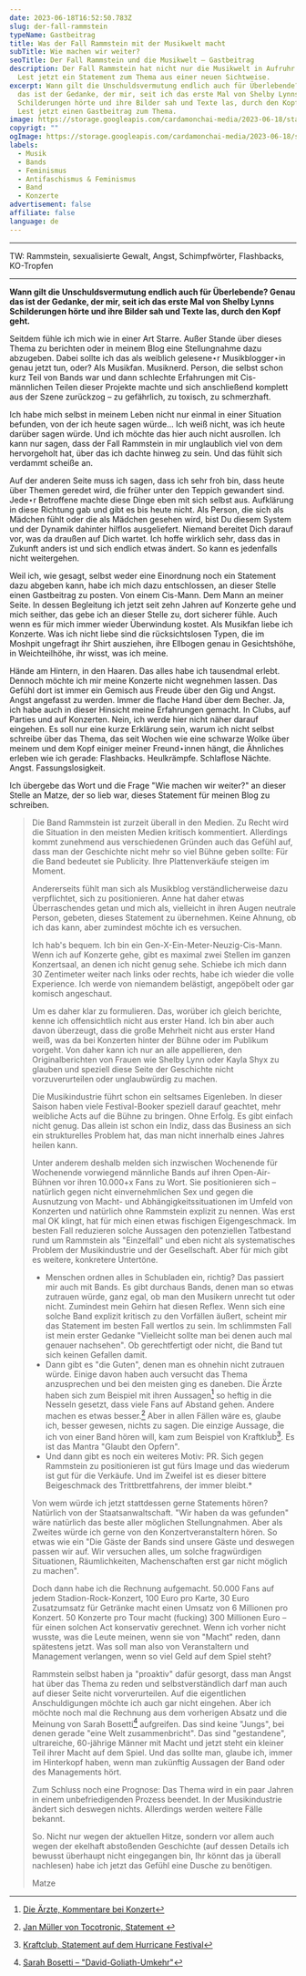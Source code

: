 ```yaml
---
date: 2023-06-18T16:52:50.783Z
slug: der-fall-rammstein
typeName: Gastbeitrag
title: Was der Fall Rammstein mit der Musikwelt macht
subTitle: Wie machen wir weiter?
seoTitle: Der Fall Rammstein und die Musikwelt – Gastbeitrag
description: Der Fall Rammstein hat nicht nur die Musikwelt in Aufruhr versetzt.
  Lest jetzt ein Statement zum Thema aus einer neuen Sichtweise.
excerpt: Wann gilt die Unschuldsvermutung endlich auch für Überlebende? Genau
  das ist der Gedanke, der mir, seit ich das erste Mal von Shelby Lynns
  Schilderungen hörte und ihre Bilder sah und Texte las, durch den Kopf geht.
  Lest jetzt einen Gastbeitrag zum Thema.
image: https://storage.googleapis.com/cardamonchai-media/2023-06-18/statement-header-jpg-imagine-181818_2a1416_1024_768/640.webp
copyrigt: ""
ogImage: https://storage.googleapis.com/cardamonchai-media/2023-06-18/statement-og-jpg-imagine-181818_321214_1200_630/640.webp
labels:
  - Musik
  - Bands
  - Feminismus
  - Antifaschismus & Feminismus
  - Band
  - Konzerte
advertisement: false
affiliate: false
language: de
---
```


- - -

TW: Rammstein, sexualisierte Gewalt, Angst, Schimpfwörter, Flashbacks, KO-Tropfen

- - -

**Wann gilt die Unschuldsvermutung endlich auch für Überlebende? Genau das ist der Gedanke, der mir, seit ich das erste Mal von Shelby Lynns Schilderungen hörte und ihre Bilder sah und Texte las, durch den Kopf geht.**

Seitdem fühle ich mich wie in einer Art Starre. Außer Stande über dieses Thema zu berichten oder in meinem Blog eine Stellungnahme dazu abzugeben. Dabei sollte ich das als weiblich gelesene⋆r Musikblogger⋆in genau jetzt tun, oder? Als Musikfan. Musiknerd. Person, die selbst schon kurz Teil von Bands war und dann schlechte Erfahrungen mit Cis-männlichen Teilen dieser Projekte machte und sich anschließend komplett aus der Szene zurückzog – zu gefährlich, zu toxisch, zu schmerzhaft.

Ich habe mich selbst in meinem Leben nicht nur einmal in einer Situation befunden, von der ich heute sagen würde... Ich weiß nicht, was ich heute darüber sagen würde. Und ich möchte das hier auch nicht ausrollen. Ich kann nur sagen, dass der Fall Rammstein in mir unglaublich viel von dem hervorgeholt hat, über das ich dachte hinweg zu sein. Und das fühlt sich verdammt scheiße an. 

Auf der anderen Seite muss ich sagen, dass ich sehr froh bin, dass heute über Themen geredet wird, die früher unter den Teppich gewandert sind. Jede⋆r Betroffene machte diese Dinge eben mit sich selbst aus. Aufklärung in diese Richtung gab und gibt es bis heute nicht. Als Person, die sich als Mädchen fühlt oder die als Mädchen gesehen wird, bist Du diesem System und der Dynamik dahinter hilflos ausgeliefert. Niemand bereitet Dich darauf vor, was da draußen auf Dich wartet. Ich hoffe wirklich sehr, dass das in Zukunft anders ist und sich endlich etwas ändert. So kann es jedenfalls nicht weitergehen. 

Weil ich, wie gesagt, selbst weder eine Einordnung noch ein Statement dazu abgeben kann, habe ich mich dazu entschlossen, an dieser Stelle einen Gastbeitrag zu posten. Von einem Cis-Mann. Dem Mann an meiner Seite. In dessen Begleitung ich jetzt seit zehn Jahren auf Konzerte gehe und mich seither, das gebe ich an dieser Stelle zu, dort sicherer fühle. Auch wenn es für mich immer wieder Überwindung kostet. Als Musikfan liebe ich Konzerte. Was ich nicht liebe sind die rücksichtslosen Typen, die im Moshpit ungefragt ihr Shirt ausziehen, ihre Ellbogen genau in Gesichtshöhe, in Weichteilhöhe, ihr wisst, was ich meine. 

Hände am Hintern, in den Haaren. Das alles habe ich tausendmal erlebt. Dennoch möchte ich mir meine Konzerte nicht wegnehmen lassen. Das Gefühl dort ist immer ein Gemisch aus Freude über den Gig und Angst. Angst angefasst zu werden. Immer die flache Hand über dem Becher. Ja, ich habe auch in dieser Hinsicht meine Erfahrungen gemacht. In Clubs, auf Parties und auf Konzerten. Nein, ich werde hier nicht näher darauf eingehen. Es soll nur eine kurze Erklärung sein, warum ich nicht selbst schreibe über das Thema, das seit Wochen wie eine schwarze Wolke über meinem und dem Kopf einiger meiner Freund⋆innen hängt, die Ähnliches erleben wie ich gerade: Flashbacks. Heulkrämpfe. Schlaflose Nächte. Angst. Fassungslosigkeit.

Ich übergebe das Wort und die Frage "Wie machen wir weiter?" an dieser Stelle an Matze, der so lieb war, dieses Statement für meinen Blog zu schreiben.

> Die Band Rammstein ist zurzeit überall in den Medien. Zu Recht wird die Situation in den meisten Medien kritisch kommentiert. Allerdings kommt zunehmend aus verschiedenen Gründen auch das Gefühl auf, dass man der Geschichte nicht mehr so viel Bühne geben sollte: Für die Band bedeutet sie Publicity. Ihre Plattenverkäufe steigen im Moment.
> 
> Andererseits fühlt man sich als Musikblog verständlicherweise dazu verpflichtet, sich zu positionieren. Anne hat daher etwas Überraschendes getan und mich als, vielleicht in ihren Augen neutrale Person, gebeten, dieses Statement zu übernehmen. Keine Ahnung, ob ich das kann, aber zumindest möchte ich es versuchen.
> 
> Ich hab's bequem. Ich bin ein Gen-X-Ein-Meter-Neuzig-Cis-Mann. Wenn ich auf Konzerte gehe, gibt es maximal zwei Stellen im ganzen Konzertsaal, an denen ich nicht genug sehe. Schiebe ich mich dann 30 Zentimeter weiter nach links oder rechts, habe ich wieder die volle Experience. Ich werde von niemandem belästigt, angepöbelt oder gar komisch angeschaut.
> 
> Um es daher klar zu formulieren. Das, worüber ich gleich berichte, kenne ich offensichtlich nicht aus erster Hand. Ich bin aber auch davon überzeugt, dass die große Mehrheit nicht aus erster Hand weiß, was da bei Konzerten hinter der Bühne oder im Publikum vorgeht. Von daher kann ich nur an alle appellieren, den Originalberichten von Frauen wie Shelby Lynn oder Kayla Shyx zu glauben und speziell diese Seite der Geschichte nicht vorzuverurteilen oder unglaubwürdig zu machen.
> 
> Die Musikindustrie führt schon ein seltsames Eigenleben. In dieser Saison haben viele Festival-Booker speziell darauf geachtet, mehr weibliche Acts auf die Bühne zu bringen. Ohne Erfolg. Es gibt einfach nicht genug. Das allein ist schon ein Indiz, dass das Business an sich ein strukturelles Problem hat, das man nicht innerhalb eines Jahres heilen kann.
> 
> Unter anderem deshalb melden sich inzwischen Wochenende für Wochenende vorwiegend männliche Bands auf ihren Open-Air-Bühnen vor ihren 10.000+x Fans zu Wort.  Sie positionieren sich – natürlich gegen nicht einvernehmlichen Sex und gegen die Ausnutzung von Macht- und Abhängigkeitssituationen im Umfeld von Konzerten und natürlich ohne Rammstein explizit zu nennen. Was erst mal OK klingt, hat für mich einen etwas fischigen Eigengeschmack. Im besten Fall reduzieren solche Aussagen den potenziellen Tatbestand rund um Rammstein als "Einzelfall" und eben nicht als systematisches Problem der Musikindustrie und der Gesellschaft. Aber für mich gibt es weitere, konkretere Untertöne.
> 
> - Menschen ordnen alles in Schubladen ein, richtig? Das passiert mir auch mit Bands. Es gibt durchaus Bands, denen man so etwas zutrauen würde, ganz egal, ob man den Musikern unrecht tut oder nicht. Zumindest mein Gehirn hat diesen Reflex. Wenn sich eine solche Band explizit kritisch zu den Vorfällen äußert, scheint mir das Statement im besten Fall wertlos zu sein. Im schlimmsten Fall ist mein erster Gedanke "Vielleicht sollte man bei denen auch mal genauer nachsehen". Ob gerechtfertigt oder nicht, die Band tut sich keinen Gefallen damit.
> - Dann gibt es "die Guten", denen man es ohnehin nicht zutrauen würde. Einige davon haben auch versucht das Thema anzusprechen und bei den meisten ging es daneben. Die Ärzte haben sich zum Beispiel mit ihren Aussagen[^1] so heftig in die Nesseln gesetzt, dass viele Fans auf Abstand gehen. Andere machen es etwas besser.[^2]  Aber in allen Fällen wäre es, glaube ich, besser gewesen, nichts zu sagen. Die einzige Aussage, die ich von einer Band hören will, kam zum Beispiel von Kraftklub[^3]. Es ist das Mantra "Glaubt den Opfern".
> - Und dann gibt es noch ein weiteres Motiv: PR. Sich gegen Rammstein zu positionieren ist gut fürs Image und das wiederum ist gut für die Verkäufe. Und im Zweifel ist es dieser bittere Beigeschmack des Trittbrettfahrens, der immer bleibt.*
> 
> Von wem würde ich jetzt stattdessen gerne Statements hören?  Natürlich von der Staatsanwaltschaft. "Wir haben da was gefunden" wäre natürlich das beste aller möglichen Stellungnahmen. Aber als Zweites würde ich gerne von den Konzertveranstaltern hören. So etwas wie ein "Die Gäste der Bands sind unsere Gäste und deswegen passen wir auf. Wir versuchen alles, um solche fragwürdigen Situationen, Räumlichkeiten, Machenschaften erst gar nicht möglich zu machen".
> 
> Doch dann habe ich die Rechnung aufgemacht. 50.000 Fans auf jedem Stadion-Rock-Konzert, 100 Euro pro Karte, 30 Euro Zusatzumsatz für Getränke macht einen Umsatz von 6 Millionen pro Konzert. 50 Konzerte pro Tour macht (fucking) 300 Millionen Euro – für einen solchen Act konservativ gerechnet. Wenn ich vorher nicht wusste, was die Leute meinen, wenn sie von "Macht" reden, dann spätestens jetzt. Was soll man also von Veranstaltern und Management verlangen, wenn so viel Geld auf dem Spiel steht?
> 
> Rammstein selbst haben ja "proaktiv" dafür gesorgt, dass man Angst hat über das Thema zu reden und selbstverständlich darf man auch auf dieser Seite nicht vorverurteilen. Auf die eigentlichen Anschuldigungen möchte ich auch gar nicht eingehen. Aber ich möchte noch mal die Rechnung aus dem vorherigen Absatz und die Meinung von Sarah Bosetti[^4] aufgreifen. Das sind keine "Jungs", bei denen gerade "eine Welt zusammenbricht". Das sind "gestandene", ultrareiche, 60-jährige Männer mit Macht und jetzt steht ein kleiner Teil ihrer Macht auf dem Spiel. Und das sollte man, glaube ich, immer im Hinterkopf haben, wenn man zukünftig Aussagen der Band oder des Managements hört.
> 
> Zum Schluss noch eine Prognose: Das Thema wird in ein paar Jahren in einem unbefriedigenden Prozess beendet. In der Musikindustrie ändert sich deswegen nichts. Allerdings werden weitere Fälle bekannt.
> 
> So. Nicht nur wegen der aktuellen Hitze, sondern vor allem auch wegen der ekelhaft abstoßenden Geschichte (auf dessen Details ich bewusst überhaupt nicht eingegangen bin, Ihr könnt das ja überall nachlesen) habe ich jetzt das Gefühl eine Dusche zu benötigen.
> 
> Matze

[^1]: [Die Ärzte, Kommentare bei Konzert](https://www.stern.de/lifestyle/leute/-die-aerzte----ueble-sprueche-zu-rammstein-skandal-stossen-fans-sauer-auf--33543852.html)
[^2]: [Jan Müller von Tocotronic, Statement ](https://www.musikexpress.de/jan-mueller-von-tocotronic-erster-deutscher-musiker-aeussert-sich-deutlich-zur-causa-rammstein-2318129/)
[^3]: [Kraftclub, Statement auf dem Hurricane Festival](https://www.fr.de/panorama/scheisse-ans-tageslicht-kraftklub-saenger-sagt-meinung-zu-till-lindemann-92347994.html)
[^4]: [Sarah Bosetti – "David-Goliath-Umkehr"](https://www.youtube.com/watch?v=E3ZBkg8Rovo)